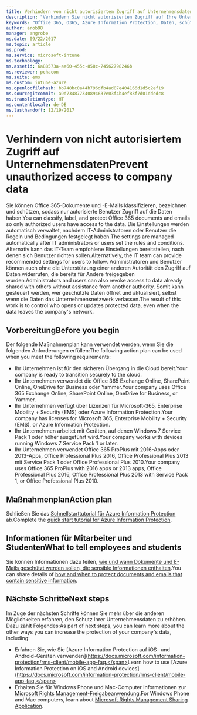 ```yaml
---
title: Verhindern von nicht autorisiertem Zugriff auf Unternehmensdaten
description: "Verhindern Sie nicht autorisierten Zugriff auf Ihre Unternehmensdaten, wenn diese außerhalb des Unternehmensnetzwerks freigegeben werden."
keywords: "Office 365, O365, Azure Information Protection, Daten, schützen, außerhalb des Netzwerks, Unternehmensdaten"
author: arob98
manager: angrobe
ms.date: 09/22/2017
ms.topic: article
ms.prod: 
ms.service: microsoft-intune
ms.technology: 
ms.assetid: 6a88573a-aa60-455c-858c-74562798246b
ms.reviewer: pchacon
ms.suite: ems
ms.custom: intune-azure
ms.openlocfilehash: bb748bc0a44b796dfb4ad07e404166d1d5c2ef19
ms.sourcegitcommit: a9d734877340894637e03f4b4ef83f7d01ddedc8
ms.translationtype: HT
ms.contentlocale: de-DE
ms.lasthandoff: 12/19/2017
---
```

# <a name="prevent-unauthorized-access-to-company-data"></a><span data-ttu-id="1a18f-104">Verhindern von nicht autorisiertem Zugriff auf Unternehmensdaten</span><span class="sxs-lookup"><span data-stu-id="1a18f-104">Prevent unauthorized access to company data</span></span> 

<span data-ttu-id="1a18f-105">Sie können Office 365-Dokumente und -E-Mails klassifizieren, bezeichnen und schützen, sodass nur autorisierte Benutzer Zugriff auf die Daten haben.</span><span class="sxs-lookup"><span data-stu-id="1a18f-105">You can classify, label, and protect Office 365 documents and emails so only authorized users have access to the data.</span></span> <span data-ttu-id="1a18f-106">Die Einstellungen werden automatisch verwaltet, nachdem IT-Administratoren oder Benutzer die Regeln und Bedingungen festgelegt haben.</span><span class="sxs-lookup"><span data-stu-id="1a18f-106">The settings are managed automatically after IT administrators or users set the rules and conditions.</span></span> <span data-ttu-id="1a18f-107">Alternativ kann das IT-Team empfohlene Einstellungen bereitstellen, nach denen sich Benutzer richten sollen.</span><span class="sxs-lookup"><span data-stu-id="1a18f-107">Alternatively, the IT team can provide recommended settings for users to follow.</span></span> <span data-ttu-id="1a18f-108">Administratoren und Benutzer können auch ohne die Unterstützung einer anderen Autorität den Zugriff auf Daten widerrufen, die bereits für Andere freigegeben wurden.</span><span class="sxs-lookup"><span data-stu-id="1a18f-108">Administrators and users can also revoke access to data already shared with others without assistance from another authority.</span></span> <span data-ttu-id="1a18f-109">Somit kann gesteuert werden, wer geschützte Daten öffnet und aktualisiert, selbst wenn die Daten das Unternehmensnetzwerk verlassen.</span><span class="sxs-lookup"><span data-stu-id="1a18f-109">The result of this work is to control who opens or updates protected data, even when the data leaves the company's network.</span></span> 

## <a name="before-you-begin"></a><span data-ttu-id="1a18f-110">Vorbereitung</span><span class="sxs-lookup"><span data-stu-id="1a18f-110">Before you begin</span></span>

<span data-ttu-id="1a18f-111">Der folgende Maßnahmenplan kann verwendet werden, wenn Sie die folgenden Anforderungen erfüllen:</span><span class="sxs-lookup"><span data-stu-id="1a18f-111">The following action plan can be used when you meet the following requirements:</span></span>
* <span data-ttu-id="1a18f-112">Ihr Unternehmen ist für den sicheren Übergang in die Cloud bereit.</span><span class="sxs-lookup"><span data-stu-id="1a18f-112">Your company is ready to transition securely to the cloud.</span></span>
* <span data-ttu-id="1a18f-113">Ihr Unternehmen verwendet die Office 365 Exchange Online, SharePoint Online, OneDrive for Business oder Yammer.</span><span class="sxs-lookup"><span data-stu-id="1a18f-113">Your company uses Office 365 Exchange Online, SharePoint Online, OneDrive for Business, or Yammer.</span></span>
* <span data-ttu-id="1a18f-114">Ihr Unternehmen verfügt über Lizenzen für Microsoft-365, Enterprise Mobility + Security (EMS) oder Azure Information Protection.</span><span class="sxs-lookup"><span data-stu-id="1a18f-114">Your company has licenses for Microsoft 365, Enterprise Mobility + Security (EMS), or Azure Information Protection.</span></span>
* <span data-ttu-id="1a18f-115">Ihr Unternehmen arbeitet mit Geräten, auf denen Windows 7 Service Pack 1 oder höher ausgeführt wird.</span><span class="sxs-lookup"><span data-stu-id="1a18f-115">Your company works with devices running Windows 7 Service Pack 1 or later.</span></span>
* <span data-ttu-id="1a18f-116">Ihr Unternehmen verwendet Office 365 ProPlus mit 2016-Apps oder 2013-Apps, Office Professional Plus 2016, Office Professional Plus 2013 mit Service Pack 1 oder Office Professional Plus 2010.</span><span class="sxs-lookup"><span data-stu-id="1a18f-116">Your company uses Office 365 ProPlus with 2016 apps or 2013 apps, Office Professional Plus 2016, Office Professional Plus 2013 with Service Pack 1, or Office Professional Plus 2010.</span></span>

## <a name="action-plan"></a><span data-ttu-id="1a18f-117">Maßnahmenplan</span><span class="sxs-lookup"><span data-stu-id="1a18f-117">Action plan</span></span>

<span data-ttu-id="1a18f-118">Schließen Sie das [Schnellstarttutorial für Azure Information Protection](https://docs.microsoft.com/information-protection/get-started/infoprotect-quick-start-tutorial) ab.</span><span class="sxs-lookup"><span data-stu-id="1a18f-118">Complete the [quick start tutorial for Azure Information Protection](https://docs.microsoft.com/information-protection/get-started/infoprotect-quick-start-tutorial).</span></span>  

## <a name="what-to-tell-employees-and-students"></a><span data-ttu-id="1a18f-119">Informationen für Mitarbeiter und Studenten</span><span class="sxs-lookup"><span data-stu-id="1a18f-119">What to tell employees and students</span></span>

<span data-ttu-id="1a18f-120">Sie können Informationen dazu teilen, [wie und wann Dokumente und E-Mails geschützt werden sollen, die sensible Informationen enthalten](https://docs.microsoft.com/information-protection/deploy-use/help-users).</span><span class="sxs-lookup"><span data-stu-id="1a18f-120">You can share details of [how and when to protect documents and emails that contain sensitive information](https://docs.microsoft.com/information-protection/deploy-use/help-users).</span></span>

## <a name="next-steps"></a><span data-ttu-id="1a18f-121">Nächste Schritte</span><span class="sxs-lookup"><span data-stu-id="1a18f-121">Next steps</span></span>

<span data-ttu-id="1a18f-122">Im Zuge der nächsten Schritte können Sie mehr über die anderen Möglichkeiten erfahren, den Schutz Ihrer Unternehmensdaten zu erhöhen. Dazu zählt Folgendes:</span><span class="sxs-lookup"><span data-stu-id="1a18f-122">As part of next steps, you can learn more about the other ways you can increase the protection of your company's data, including:</span></span> 

* <span data-ttu-id="1a18f-123">Erfahren Sie, wie Sie [Azure Information Protection auf iOS- und Android-Geräten verwenden](https://docs.microsoft.com/information-protection/rms-client/mobile-app-faq.</span><span class="sxs-lookup"><span data-stu-id="1a18f-123">Learn how to use [Azure Information Protection on iOS and Android devices](https://docs.microsoft.com/information-protection/rms-client/mobile-app-faq.</span></span>
* <span data-ttu-id="1a18f-124">Erhalten Sie für Windows Phone und Mac-Computer Informationen zur [Microsoft Rights Management-Freigabeanwendung](https://technet.microsoft.com/dn451248).</span><span class="sxs-lookup"><span data-stu-id="1a18f-124">For Windows Phone and Mac computers, learn about [Microsoft Rights Management Sharing Application](https://technet.microsoft.com/dn451248).</span></span>
